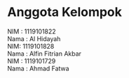 <h1>Anggota Kelompok</h1>
<div>NIM : 1119101822</div>                   
<div>Nama : Al Hidayah </div>
<div></div>
<div>NIM: 1119101828</div>  
<div>Nama : Alfin Fitrian Akbar</div>  
<div>NIM  : 1119101729</div>
<div>Nama : Ahmad Fatwa</div>
